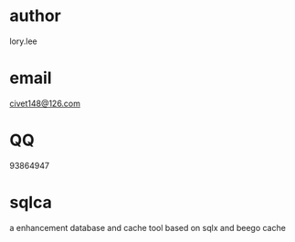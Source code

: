 # author 
lory.lee 
# email
civet148@126.com
# QQ 
93864947
# sqlca
a enhancement database and cache tool based on sqlx and beego cache
